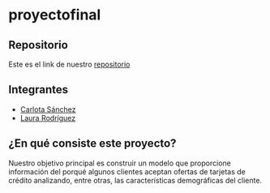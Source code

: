 # proyectofinal

## Repositorio

Este es el link de nuestro [repositorio](https://github.com/lauralardies/proyectofinal)

## Integrantes

- [Carlota Sánchez](https://github.com/crltsnch) 
- [Laura Rodríguez](https://github.com/lauralardies)

## ¿En qué consiste este proyecto?

Nuestro objetivo principal es construir un modelo que proporcione información del porqué algunos clientes aceptan ofertas de tarjetas de crédito analizando, entre otras, las características demográficas del cliente.
